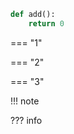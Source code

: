 ```py title="add_numbers.py" linenums="1"
def add():
    return 0
```

=== "1"

=== "2"

=== "3"
 

!!! note

??? info